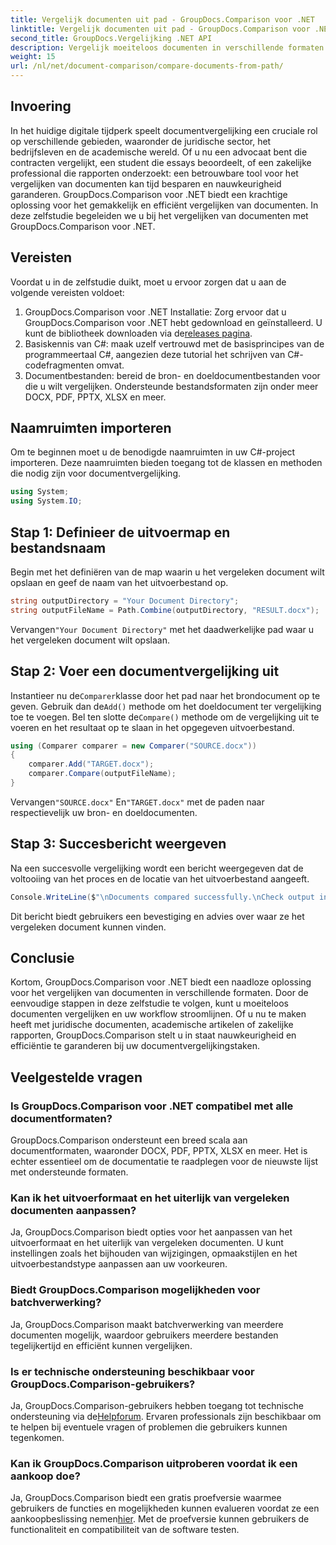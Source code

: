 ```yaml
---
title: Vergelijk documenten uit pad - GroupDocs.Comparison voor .NET
linktitle: Vergelijk documenten uit pad - GroupDocs.Comparison voor .NET
second_title: GroupDocs.Vergelijking .NET API
description: Vergelijk moeiteloos documenten in verschillende formaten met GroupDocs.Comparison voor .NET. Bespaar tijd en zorg voor nauwkeurigheid bij juridische, academische en zakelijke taken.
weight: 15
url: /nl/net/document-comparison/compare-documents-from-path/
---
```

## Invoering
In het huidige digitale tijdperk speelt documentvergelijking een cruciale rol op verschillende gebieden, waaronder de juridische sector, het bedrijfsleven en de academische wereld. Of u nu een advocaat bent die contracten vergelijkt, een student die essays beoordeelt, of een zakelijke professional die rapporten onderzoekt: een betrouwbare tool voor het vergelijken van documenten kan tijd besparen en nauwkeurigheid garanderen. GroupDocs.Comparison voor .NET biedt een krachtige oplossing voor het gemakkelijk en efficiënt vergelijken van documenten. In deze zelfstudie begeleiden we u bij het vergelijken van documenten met GroupDocs.Comparison voor .NET.
## Vereisten
Voordat u in de zelfstudie duikt, moet u ervoor zorgen dat u aan de volgende vereisten voldoet:
1. GroupDocs.Comparison voor .NET Installatie: Zorg ervoor dat u GroupDocs.Comparison voor .NET hebt gedownload en geïnstalleerd. U kunt de bibliotheek downloaden via de[releases pagina](https://releases.groupdocs.com/comparison/net/).
2. Basiskennis van C#: maak uzelf vertrouwd met de basisprincipes van de programmeertaal C#, aangezien deze tutorial het schrijven van C#-codefragmenten omvat.
3. Documentbestanden: bereid de bron- en doeldocumentbestanden voor die u wilt vergelijken. Ondersteunde bestandsformaten zijn onder meer DOCX, PDF, PPTX, XLSX en meer.

## Naamruimten importeren
Om te beginnen moet u de benodigde naamruimten in uw C#-project importeren. Deze naamruimten bieden toegang tot de klassen en methoden die nodig zijn voor documentvergelijking.
```csharp
using System;
using System.IO;
```
## Stap 1: Definieer de uitvoermap en bestandsnaam
Begin met het definiëren van de map waarin u het vergeleken document wilt opslaan en geef de naam van het uitvoerbestand op.
```csharp
string outputDirectory = "Your Document Directory";
string outputFileName = Path.Combine(outputDirectory, "RESULT.docx");
```
 Vervangen`"Your Document Directory"` met het daadwerkelijke pad waar u het vergeleken document wilt opslaan.
## Stap 2: Voer een documentvergelijking uit
 Instantieer nu de`Comparer`klasse door het pad naar het brondocument op te geven. Gebruik dan de`Add()` methode om het doeldocument ter vergelijking toe te voegen. Bel ten slotte de`Compare()` methode om de vergelijking uit te voeren en het resultaat op te slaan in het opgegeven uitvoerbestand.
```csharp
using (Comparer comparer = new Comparer("SOURCE.docx"))
{
    comparer.Add("TARGET.docx");
    comparer.Compare(outputFileName);
}
```
 Vervangen`"SOURCE.docx"` En`"TARGET.docx"` met de paden naar respectievelijk uw bron- en doeldocumenten.
## Stap 3: Succesbericht weergeven
Na een succesvolle vergelijking wordt een bericht weergegeven dat de voltooiing van het proces en de locatie van het uitvoerbestand aangeeft.
```csharp
Console.WriteLine($"\nDocuments compared successfully.\nCheck output in {outputDirectory}.");
```
Dit bericht biedt gebruikers een bevestiging en advies over waar ze het vergeleken document kunnen vinden.

## Conclusie
Kortom, GroupDocs.Comparison voor .NET biedt een naadloze oplossing voor het vergelijken van documenten in verschillende formaten. Door de eenvoudige stappen in deze zelfstudie te volgen, kunt u moeiteloos documenten vergelijken en uw workflow stroomlijnen. Of u nu te maken heeft met juridische documenten, academische artikelen of zakelijke rapporten, GroupDocs.Comparison stelt u in staat nauwkeurigheid en efficiëntie te garanderen bij uw documentvergelijkingstaken.
## Veelgestelde vragen
### Is GroupDocs.Comparison voor .NET compatibel met alle documentformaten?
GroupDocs.Comparison ondersteunt een breed scala aan documentformaten, waaronder DOCX, PDF, PPTX, XLSX en meer. Het is echter essentieel om de documentatie te raadplegen voor de nieuwste lijst met ondersteunde formaten.
### Kan ik het uitvoerformaat en het uiterlijk van vergeleken documenten aanpassen?
Ja, GroupDocs.Comparison biedt opties voor het aanpassen van het uitvoerformaat en het uiterlijk van vergeleken documenten. U kunt instellingen zoals het bijhouden van wijzigingen, opmaakstijlen en het uitvoerbestandstype aanpassen aan uw voorkeuren.
### Biedt GroupDocs.Comparison mogelijkheden voor batchverwerking?
Ja, GroupDocs.Comparison maakt batchverwerking van meerdere documenten mogelijk, waardoor gebruikers meerdere bestanden tegelijkertijd en efficiënt kunnen vergelijken.
### Is er technische ondersteuning beschikbaar voor GroupDocs.Comparison-gebruikers?
 Ja, GroupDocs.Comparison-gebruikers hebben toegang tot technische ondersteuning via de[Helpforum](https://forum.groupdocs.com/c/comparison/12). Ervaren professionals zijn beschikbaar om te helpen bij eventuele vragen of problemen die gebruikers kunnen tegenkomen.
### Kan ik GroupDocs.Comparison uitproberen voordat ik een aankoop doe?
 Ja, GroupDocs.Comparison biedt een gratis proefversie waarmee gebruikers de functies en mogelijkheden kunnen evalueren voordat ze een aankoopbeslissing nemen[hier](https://releases.groupdocs.com/). Met de proefversie kunnen gebruikers de functionaliteit en compatibiliteit van de software testen.